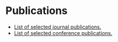 # Publications

- [List of selected journal publications.](journal_publications.md)
- [List of selected conference publications.](conference_publications.md)

